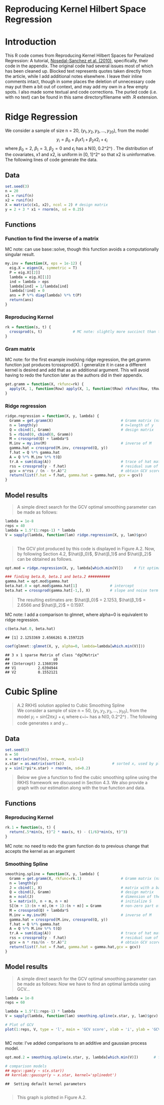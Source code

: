 # Reproducing Kernel Hilbert Space Regression

# Introduction
This R code comes from Reproducing Kernel Hilbert Spaces for Penalized Regression: A tutorial, [Nosedal-Sanchez et al. (2010)](http://www.tandfonline.com/doi/abs/10.1080/00031305.2012.678196), specifically, their code in the appendix.  The original code had several issues most of which has been cleaned up. Blocked text represents quotes taken directly from the article, while I add additional notes elsewhere. I leave their inline comments intact, though in some places the deletion of unnecessary code may put them a bit out of context, and may add my own in a few empty spots.  I also made some textual and code corrections.  The purled code (i.e. with no text) can be found in this same directory/filename with .R extension.

# Ridge Regression

>
We consider a sample of size n = 20, ($y_1, y_2, y_3, ..., y_{20}$), from the model
$$ y_i = β_0 + β_1x1_i + β_2x2_i + ϵ_i $$
where $β_0 = 2$, $β_1 = 3$, $β_2 = 0$ and $ϵ_i$ has a N(0, 0.2^2^) . The distribution of the covariates, x1 and
x2, is uniform in [0, 1]^2^ so that x2 is uninformative. The following lines of code generate the data.

## Data

```r
set.seed(3)
n = 20
x1 = runif(n)
x2 = runif(n)
X = matrix(c(x1, x2), ncol = 2) # design matrix
y = 2 + 3 * x1 + rnorm(n, sd = 0.25)
```

## Functions
### Function to find the inverse of a matrix

MC note: can use base::solve, though this function avoids a computationally singular result.


```r
my.inv = function(X, eps = 1e-12) {
  eig.X = eigen(X, symmetric = T)
  P = eig.X[[2]] 
  lambda = eig.X[[1]] 
  ind = lambda > eps
  lambda[ind] = 1/lambda[ind] 
  lambda[!ind] = 0
  ans = P %*% diag(lambda) %*% t(P)
  return(ans)
}
```

### Reproducing Kernel

```r
rk = function(s, t) {
  crossprod(s, t)              # MC note: slightly more succinct than the original double loop; also sum(s*t)
} 
```


### Gram matrix
MC note: for the first example involving ridge regression, the get.gramm function just produces tcrossprod(X).  I generalize it in case a different kernel is desired and add that as an additional argument.  This will avoid having to redo the function later as the authors did in their appendix.


```r
get.gramm = function(X, rkfunc=rk) {
  apply(X, 1, function(Row) apply(X, 1, function(tRow) rkfunc(Row, tRow)))  
}
```


### Ridge regression


```r
ridge.regression = function(X, y, lambda) {
  Gramm = get.gramm(X)                               # Gramm matrix (nxn)
  n = length(y)                                      # n=length of y
  Q = cbind(1, Gramm)                                # design matrix
  S = rbind(0, cbind(0, Gramm))
  M = crossprod(Q) + lambda*S
  M.inv = my.inv(M)                                  # inverse of M
  gamma.hat = crossprod(M.inv, crossprod(Q, y))
  f.hat = Q %*% gamma.hat
  A = Q %*% M.inv %*% t(Q)
  tr.A = sum(diag(A))                                # trace of hat matrix
  rss = crossprod(y - f.hat)                         # residual sum of squares
  gcv = n*rss / (n - tr.A)^2                         # obtain GCV score
  return(list(f.hat = f.hat, gamma.hat = gamma.hat, gcv = gcv))
}
```

## Model results

> A simple direct search for the GCV optimal smoothing parameter can be made as follows:




```r
lambda = 1e-8
reps = 40
lambda = 1.5^(1:reps-1) * lambda
V = sapply(lambda, function(lam) ridge.regression(X, y, lam)$gcv)
```

<img src="RKHSReg_files/figure-html/unnamed-chunk-7-1.png" title="" alt="" style="display: block; margin: auto;" />



> The GCV plot produced by this code is displayed in Figure A.2. Now, by following Section 4.2, $\hat{β_0}$, $\hat{β_1}$ and $\hat{β_2}$ can be obtained as follows.


```r
opt.mod = ridge.regression(X, y, lambda[which.min(V)])     # fit optimal model

### finding beta.0, beta.1 and beta.2 ##########
gamma.hat = opt.mod$gamma.hat
beta.hat.0 = opt.mod$gamma.hat[1]               # intercept
beta.hat = crossprod(gamma.hat[-1,], X)         # slope and noise term coefficients
```

> The resulting estimates are: $\hat{β_0}$ = 2.1253, $\hat{β_1}$ = 2.6566 and $\hat{β_2}$ = 0.1597.

MC note: I add a comparison to glmnet, where alpha=0 is equivalent to ridge regression.


```r
c(beta.hat.0, beta.hat)
```

```
## [1] 2.1253369 2.6566261 0.1597225
```

```r
coef(glmnet::glmnet(X, y, alpha=0, lambda=lambda[which.min(V)]))
```

```
## 3 x 1 sparse Matrix of class "dgCMatrix"
##                    s0
## (Intercept) 2.1360199
## V1          2.6394944
## V2          0.1552121
```


# Cubic Spline

> A.2 RKHS solution applied to Cubic Smoothing Spline <br>
We consider a sample of size n = 50, ($y_1, y_2, y_3, ..., y_{50}$), from the model 
$y_i = sin(2πx_i) + ϵ_i$ where ϵ~i~ has a N(0, 0.2^2^) . The following code generates x
and y...

## Data 

```r
set.seed(3)
n = 50
x = matrix(runif(n), nrow=n, ncol=1)
x.star = as.matrix(sort(x))                      # sorted x, used by plot
y = sin(2*pi*x.star) + rnorm(n, sd=0.2)
```


> Below we give a function to find the cubic smoothing spline using the RKHS
framework we discussed in Section 4.3. We also provide a graph with our
estimation along with the true function and data.

## Functions

### Reproducing Kernel


```r
rk.1 = function(s, t) {
  return(.5*min(s, t)^2 * max(s, t) - (1/6)*min(s, t)^3)
}
```


MC note: no need to redo the gram function do to previous change that accepts the kernel as an argument

### Smoothing Spline

```r
smoothing.spline = function(X, y, lambda) {
  Gramm = get.gramm(X, rkfunc=rk.1)                  # Gramm matrix (nxn)
  n = length(y)
  J = cbind(1, X)                                    # matrix with a basis for the null space of the penalty; MC note:, never name anything T (True) or t (transpose)!
  Q = cbind(J, Gramm)                                # design matrix
  m = ncol(J)                                        # dimension of the null space of the penalty
  S = matrix(0, n + m, n + m)                        # initialize S
  S[(m + 1):(n + m),(m + 1):(n + m)] = Gramm         # non-zero part of S
  M = crossprod(Q) + lambda*S
  M.inv = my.inv(M)                                  # inverse of M
  gamma.hat = crossprod(M.inv, crossprod(Q, y))
  f.hat = Q %*% gamma.hat
  A = Q %*% M.inv %*% t(Q)
  tr.A = sum(diag(A))                                # trace of hat matrix
  rss = crossprod(y - f.hat)                         # residual sum of squares
  gcv = n * rss/(n - tr.A)^2                         # obtain GCV score
  return(list(f.hat = f.hat, gamma.hat = gamma.hat,gcv = gcv))
}
```


## Model results
> A simple direct search for the GCV optimal smoothing parameter can be made as follows:
Now we have to find an optimal lambda using GCV...


```r
lambda = 1e-8
reps = 60

lambda = 1.5^(1:reps-1) * lambda
V = sapply(lambda, function(lam) smoothing.spline(x.star, y, lam)$gcv)

# Plot of GCV
plot(1:reps, V, type = 'l', main = 'GCV score', xlab = 'i', ylab = 'GCV', bty='n') 
```

<img src="RKHSReg_files/figure-html/unnamed-chunk-13-1.png" title="" alt="" style="display: block; margin: auto;" />

MC note: I've added comparisons to an additive and gaussian process model.


```r
opt.mod.2 = smoothing.spline(x.star, y, lambda[which.min(V)])       # fit optimal model

# comparison models
## mgcv::gam(y ~ s(x.star))
## kernlab::gausspr(y ~ x.star, kernel='splinedot')
```

```
##  Setting default kernel parameters
```

<img src="RKHSReg_files/figure-html/unnamed-chunk-14-1.png" title="" alt="" style="display: block; margin: auto;" />

> This graph is plotted in Figure A.2.

